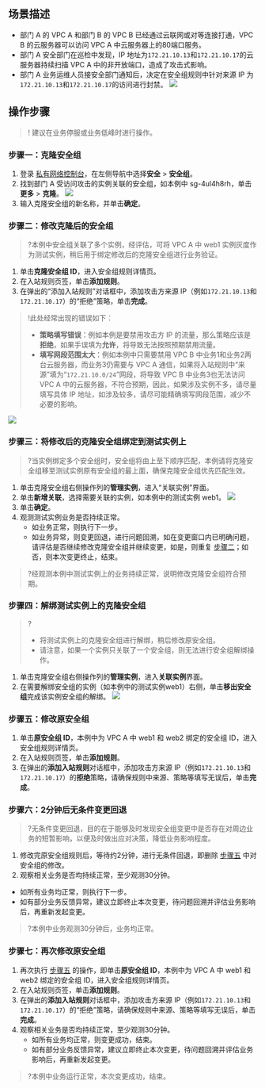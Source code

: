 ## 场景描述
+ 部门 A 的 VPC A 和部门 B 的 VPC B 已经通过云联网或对等连接打通，VPC B 的云服务器可以访问 VPC A 中云服务器上的80端口服务。
+ 部门 A 安全部门在巡检中发现，IP 地址为`172.21.10.13`和`172.21.10.17`的云服务器持续扫描 VPC A 中的非开放端口，造成了攻击式影响。
+ 部门 A 业务运维人员接安全部门通知后，决定在安全组规则中针对来源 IP 为`172.21.10.13`和`172.21.10.17`的访问进行封禁。
  ![](https://qcloudimg.tencent-cloud.cn/raw/b1b027995109970bb81bbcc83ab5d813.png)

## 操作步骤
>! 建议在业务停服或业务低峰时进行操作。
>

### 步骤一：克隆安全组
1. 登录 [私有网络控制台](https://console.cloud.tencent.com/vpc/vpc?rid=71)，在左侧导航中选择**安全** > **安全组**。
2. 找到部门 A 受访问攻击的实例关联的安全组，如本例中 sg-4ul4h8rh，单击**更多** > **克隆**。
   ![](https://qcloudimg.tencent-cloud.cn/raw/cbb82322a9ce001a67af53286f997276.png)
3. 输入克隆安全组的新名称，并单击**确定**。

### 步骤二：修改克隆后的安全组[](id:step2)
>?本例中安全组关联了多个实例，经评估，可将 VPC A 中 web1 实例灰度作为测试实例，稍后用于绑定修改后的克隆安全组进行业务验证。
>
1. 单击**克隆安全组 ID**，进入安全组规则详情页。
2. 在入站规则页签，单击**添加规则**。
3. 在弹出的“添加入站规则”对话框中，添加攻击方来源 IP（例如`172.21.10.13`和`172.21.10.17`）的“拒绝”策略，单击**完成**。
>!此处经常出现的错误如下：
>+ **策略填写错误**：例如本例是要禁用攻击方 IP 的流量，那么策略应该是**拒绝**，如果手误填为**允许**，将导致无法按照预期禁用流量。
>+ **填写网段范围太大**：例如本例中只需要禁用 VPC B 中业务1和业务2两台云服务器，而业务3仍需要与 VPC A 通信，如果将入站规则中“来源”填为“`172.21.10.0/24`”网段，将导致 VPC B 中业务3也无法访问 VPC A 中的云服务器，不符合预期，因此，如果涉及实例不多，请尽量填写具体 IP 地址，如涉及较多，请尽可能精确填写网段范围，减少不必要的影响。
>
 ![](https://qcloudimg.tencent-cloud.cn/raw/8625188b04e703c2403b047a1d401f6e.png)


### 步骤三：将修改后的克隆安全组绑定到测试实例上
>?当实例绑定多个安全组时，安全组将由上至下顺序匹配，本例请将克隆安全组移至测试实例原有安全组的最上面，确保克隆安全组优先匹配生效。
>
1. 单击克隆安全组右侧操作列的**管理实例**，进入“关联实例”界面。
2. 单击**新增关联**，选择需要关联的实例，如本例中的测试实例 web1。
    ![](https://qcloudimg.tencent-cloud.cn/raw/87abcd7da4ec07d93a4c24ae5f8d04c3.png)
3. 单击**确定**。
4. 观测测试实例业务是否持续正常。
   + 如业务正常，则执行下一步。
   +  如业务异常，则变更回退，进行问题回溯，如在变更窗口内已明确问题，请评估是否继续修改克隆安全组并继续变更，如是，则重复 [步骤二](#step2)；如否，则本次变更终止，结束。
>?经观测本例中测试实例上的业务持续正常，说明修改克隆安全组符合预期。
>

### 步骤四：解绑测试实例上的克隆安全组 [](id:step4)
>? 
>+ 将测试实例上的克隆安全组进行解绑，稍后修改原安全组。
>+ 请注意，如果一个实例只关联了一个安全组，则无法进行安全组解绑操作。
>
1. 单击克隆安全组右侧操作列的**管理实例**，进入**关联实例**界面。
2. 在需要解绑安全组的实例（如本例中的测试实例web1）右侧，单击**移出安全组**完成该实例安全组的解绑。
    ![](https://qcloudimg.tencent-cloud.cn/raw/277df205c49c91b8b45778aae0b690cb.png)

### 步骤五：修改原安全组[](id:step5)
1. 单击**原安全组 ID**，本例中为 VPC A 中 web1 和 web2 绑定的安全组 ID，进入安全组规则详情页。
2. 在入站规则页签，单击**添加规则**。
3. 在弹出的**添加入站规则**对话框中，添加攻击方来源 IP（例如`172.21.10.13`和`172.21.10.17`）的**拒绝**策略，请确保规则中来源、策略等填写无误后，单击**完成**。

### 步骤六：2分钟后无条件变更回退
>?无条件变更回退，目的在于能够及时发现安全组变更中是否存在对周边业务的短暂影响，以便及时做出应对决策，降低业务影响程度。
>
1. 修改完原安全组规则后，等待约2分钟，进行无条件回退，即删除 [步骤五](#step5) 中对安全组的修改。
2. 观察相关业务是否均持续正常，至少观测30分钟。
 + 如所有业务均正常，则执行下一步。
 + 如有部分业务反馈异常，建议立即终止本次变更，待问题回溯并评估业务影响后，再重新发起变更。
>?本例中业务观测30分钟后，业务均正常。
>

### 步骤七：再次修改原安全组
1. 再次执行 [步骤五](#step5) 的操作，即单击**原安全组 ID**，本例中为 VPC A 中 web1 和 web2 绑定的安全组 ID，进入安全组规则详情页。
2. 在入站规则页签，单击**添加规则**。
3. 在弹出的**添加入站规则**对话框中，添加攻击方来源 IP（例如`172.21.10.13`和`172.21.10.17`）的“拒绝”策略，请确保规则中来源、策略等填写无误后，单击**完成**。
4. 观察相关业务是否均持续正常，至少观测30分钟。
   + 如所有业务均正常，则变更成功，结束。
   + 如有部分业务反馈异常，建议立即终止本次变更，待问题回溯并评估业务影响后，再重新发起变更。
>?本例中业务运行正常，本次变更成功，结束。
>

